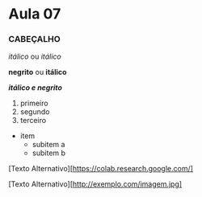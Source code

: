 # Aula 07

### CABEÇALHO

*itálico* ou _itálico_

**negrito** ou __itálico__

**_itálico e negrito_**

1. primeiro
2. segundo
3. terceiro

- item
  - subitem a
  - subitem b

[Texto Alternativo][https://colab.research.google.com/]

[Texto Alternativo][http://exemplo.com/imagem.jpg]